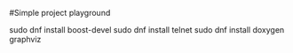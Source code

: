 #Simple project playground

sudo dnf install boost-devel
sudo dnf install telnet
sudo dnf install doxygen graphviz

